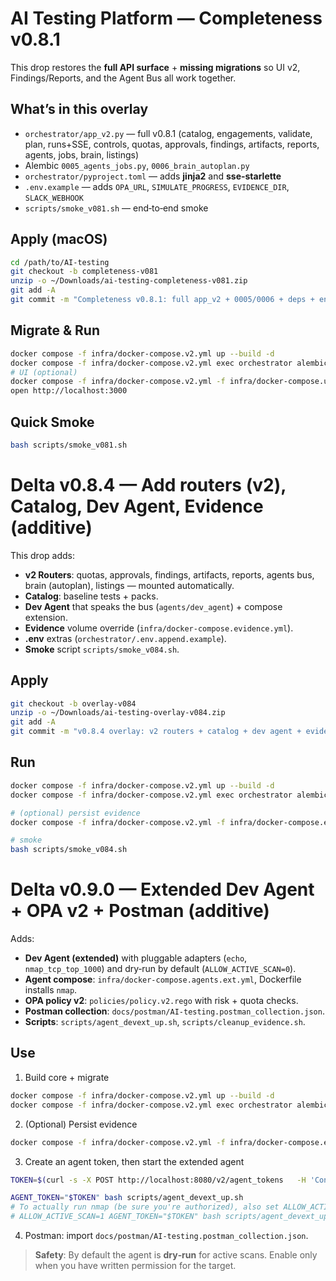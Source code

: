 # AI Testing Platform — Completeness v0.8.1

This drop restores the **full API surface** + **missing migrations** so UI v2, Findings/Reports, and the Agent Bus all work together.

## What’s in this overlay
- `orchestrator/app_v2.py` — full v0.8.1 (catalog, engagements, validate, plan, runs+SSE, controls, quotas, approvals, findings, artifacts, reports, agents, jobs, brain, listings)
- Alembic `0005_agents_jobs.py`, `0006_brain_autoplan.py`
- `orchestrator/pyproject.toml` — adds **jinja2** and **sse-starlette**
- `.env.example` — adds `OPA_URL`, `SIMULATE_PROGRESS`, `EVIDENCE_DIR`, `SLACK_WEBHOOK`
- `scripts/smoke_v081.sh` — end‑to‑end smoke

## Apply (macOS)
```bash
cd /path/to/AI-testing
git checkout -b completeness-v081
unzip -o ~/Downloads/ai-testing-completeness-v081.zip
git add -A
git commit -m "Completeness v0.8.1: full app_v2 + 0005/0006 + deps + env"
```

## Migrate & Run
```bash
docker compose -f infra/docker-compose.v2.yml up --build -d
docker compose -f infra/docker-compose.v2.yml exec orchestrator alembic upgrade head
# UI (optional)
docker compose -f infra/docker-compose.v2.yml -f infra/docker-compose.ui.yml up --build -d ui
open http://localhost:3000
```

## Quick Smoke
```bash
bash scripts/smoke_v081.sh
```



# Delta v0.8.4 — Add routers (v2), Catalog, Dev Agent, Evidence (additive)

This drop adds:
- **v2 Routers**: quotas, approvals, findings, artifacts, reports, agents bus, brain (autoplan), listings — mounted automatically.
- **Catalog**: baseline tests + packs.
- **Dev Agent** that speaks the bus (`agents/dev_agent`) + compose extension.
- **Evidence** volume override (`infra/docker-compose.evidence.yml`).
- **.env** extras (`orchestrator/.env.append.example`).
- **Smoke** script `scripts/smoke_v084.sh`.

## Apply
```bash
git checkout -b overlay-v084
unzip -o ~/Downloads/ai-testing-overlay-v084.zip
git add -A
git commit -m "v0.8.4 overlay: v2 routers + catalog + dev agent + evidence"
```

## Run
```bash
docker compose -f infra/docker-compose.v2.yml up --build -d
docker compose -f infra/docker-compose.v2.yml exec orchestrator alembic upgrade head

# (optional) persist evidence
docker compose -f infra/docker-compose.v2.yml -f infra/docker-compose.evidence.yml up -d

# smoke
bash scripts/smoke_v084.sh
```



# Delta v0.9.0 — Extended Dev Agent + OPA v2 + Postman (additive)

Adds:
- **Dev Agent (extended)** with pluggable adapters (`echo`, `nmap_tcp_top_1000`) and dry‑run by default (`ALLOW_ACTIVE_SCAN=0`).
- **Agent compose**: `infra/docker-compose.agents.ext.yml`, Dockerfile installs `nmap`.
- **OPA policy v2**: `policies/policy.v2.rego` with risk + quota checks.
- **Postman collection**: `docs/postman/AI-testing.postman_collection.json`.
- **Scripts**: `scripts/agent_devext_up.sh`, `scripts/cleanup_evidence.sh`.

## Use

1) Build core + migrate
```bash
docker compose -f infra/docker-compose.v2.yml up --build -d
docker compose -f infra/docker-compose.v2.yml exec orchestrator alembic upgrade head
```

2) (Optional) Persist evidence
```bash
docker compose -f infra/docker-compose.v2.yml -f infra/docker-compose.evidence.yml up -d
```

3) Create an agent token, then start the extended agent
```bash
TOKEN=$(curl -s -X POST http://localhost:8080/v2/agent_tokens   -H 'Content-Type: application/json' -H 'X-Dev-User: yered' -H 'X-Dev-Email: yered@example.com' -H 'X-Tenant-Id: t_demo'   -d '{"tenant_id":"t_demo","name":"devext"}' | jq -r .token)

AGENT_TOKEN="$TOKEN" bash scripts/agent_devext_up.sh
# To actually run nmap (be sure you're authorized), also set ALLOW_ACTIVE_SCAN=1
# ALLOW_ACTIVE_SCAN=1 AGENT_TOKEN="$TOKEN" bash scripts/agent_devext_up.sh
```

4) Postman: import `docs/postman/AI-testing.postman_collection.json`.

> **Safety**: By default the agent is **dry‑run** for active scans. Enable only when you have written permission for the target.
